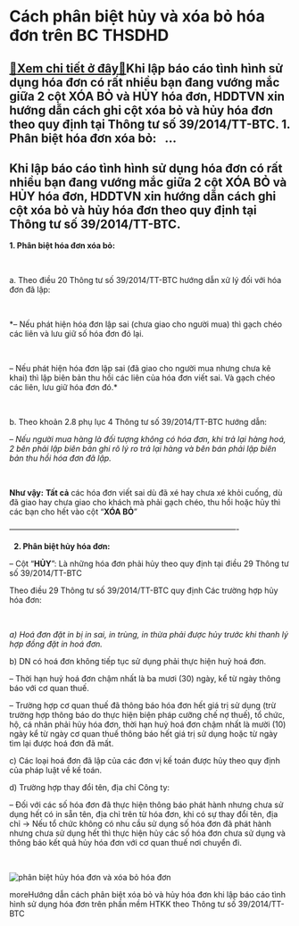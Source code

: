 Cách phân biệt hủy và xóa bỏ hóa đơn trên BC THSDHD
===================================================

[:gift:Xem chi tiết ở đây:gift:](https://hddtvn.com/cach-phan-biet-huy-va-xoa-bo-hoa-don-tren-bc-thsdhd/)Khi lập báo cáo tình hình sử dụng hóa đơn có rất nhiều bạn đang vướng mắc giữa 2 cột XÓA BỎ và HỦY hóa đơn, HDDTVN xin hướng dẫn cách ghi cột xóa bỏ và hủy hóa đơn theo quy định tại Thông tư số 39/2014/TT-BTC. 1. Phân biệt hóa đơn xóa bỏ:   …
---------------------------------------------------------------------------------------------------------------------------------------------------------------------------------------------------------------------------------------------------



Khi lập báo cáo tình hình sử dụng hóa đơn có rất nhiều bạn đang vướng mắc giữa 2 cột XÓA BỎ và HỦY hóa đơn, HDDTVN xin hướng dẫn cách ghi cột xóa bỏ và hủy hóa đơn theo quy định tại Thông tư số 39/2014/TT-BTC.
--------------------------------------------------------------------------------------------------------------------------------------------------------------------------------------------------------------------



**1. Phân biệt hóa đơn xóa bỏ:**  

   

a. Theo điều 20 Thông tư số 39/2014/TT-BTC hướng dẫn xử lý đối với hóa đơn đã lập:  

   

*– Nếu phát hiện hóa đơn lập sai (chưa giao cho người mua) thì gạch chéo các liên và lưu giữ số hóa đơn đó lại.  

   

– Nếu phát hiện hóa đơn lập sai (đã giao cho người mua nhưng chưa kê khai) thì lập biên bản thu hồi các liên của hóa đơn viết sai. Và gạch chéo các liên, lưu giữ hóa đơn đó.*  

   

b. Theo khoản 2.8 phụ lục 4 Thông tư số 39/2014/TT-BTC hướng dẫn:


*– Nếu người mua hàng là đối tượng không có hóa đơn, khi trả lại hàng hoá, 2 bên phải lập biên bản ghi rõ lý ro trả lại hàng và bên bán phải lập biên bản thu hồi hóa đơn đã lập.*  

   

**Như vậy:** **Tất cả** các hóa đơn viết sai dù đã xé hay chưa xé khỏi cuống, dù đã giao hay chưa giao cho khách mà phải gạch chéo, thu hồi hoặc hủy thì các bạn cho hết vào cột “**XÓA BỎ**”






 —————————————————————————————-  

  
**2. Phân biệt hủy hóa đơn:**


– Cột “**HỦY**”: Là những hóa đơn phải hủy theo quy định tại điều 29 Thông tư số 39/2014/TT-BTC


Theo điều 29 Thông tư số 39/2014/TT-BTC quy định Các trường hợp hủy hóa đơn:  

   

*a) Hoá đơn đặt in bị in sai, in trùng, in thừa phải được hủy trước khi thanh lý hợp đồng đặt in hoá đơn.*


b) DN có hoá đơn không tiếp tục sử dụng phải thực hiện huỷ hoá đơn.  

– Thời hạn huỷ hoá đơn chậm nhất là ba mươi (30) ngày, kể từ ngày thông báo với cơ quan thuế.  

– Trường hợp cơ quan thuế đã thông báo hóa đơn hết giá trị sử dụng (trừ trường hợp thông báo do thực hiện biện pháp cưỡng chế nợ thuế), tổ chức, hộ, cá nhân phải hủy hóa đơn, thời hạn huỷ hoá đơn chậm nhất là mười (10) ngày kể từ ngày cơ quan thuế thông báo hết giá trị sử dụng hoặc từ ngày tìm lại được hoá đơn đã mất.


c) Các loại hoá đơn đã lập của các đơn vị kế toán được hủy theo quy định của pháp luật về kế toán.


d) Trường hợp thay đổi tên, địa chỉ Công ty:  

– Đối với các số hóa đơn đã thực hiện thông báo phát hành nhưng chưa sử dụng hết có in sẵn tên, địa chỉ trên từ hóa đơn, khi có sự thay đổi tên, địa chỉ -> Nếu tổ chức không có nhu cầu sử dụng số hóa đơn đã phát hành nhưng chưa sử dụng hết thì thực hiện hủy các số hóa đơn chưa sử dụng và thông báo kết quả hủy hóa đơn với cơ quan thuế nơi chuyển đi.




 



![phân biệt hủy hóa đơn và xóa bỏ hóa đơn](https://hddtvn.com/wp-content/uploads/2021/01/phan-biet-cot-huy-va-xoa-bo-hoa-don.png "phân biệt hủy hóa đơn và xóa bỏ hóa đơn")

moreHướng dẫn cách phân biệt xóa bỏ và hủy hóa đơn khi lập báo cáo tình hình sử dụng hóa đơn trên phần mềm HTKK theo Thông tư số 39/2014/TT-BTC

